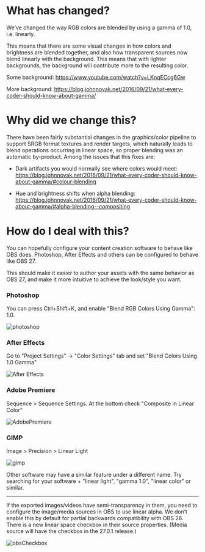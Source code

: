 # What has changed?
We’ve changed the way RGB colors are blended by using a gamma of 1.0, i.e. linearly.

This means that there are some visual changes in how colors and brightness are blended together, and also how transparent sources now blend linearly with the background. This means that with lighter backgrounds, the background will contribute more to the resulting color.


Some background: https://www.youtube.com/watch?v=LKnqECcg6Gw

More background: https://blog.johnnovak.net/2016/09/21/what-every-coder-should-know-about-gamma/

# Why did we change this?
There have been fairly substantial changes in the graphics/color pipeline to support SRGB format textures and render targets, which naturally leads to blend operations occurring in linear space, so proper blending was an automatic by-product. Among the issues that this fixes are:

* Dark artifacts you would normally see where colors would meet: https://blog.johnnovak.net/2016/09/21/what-every-coder-should-know-about-gamma/#colour-blending

* Hue and brightness shifts when alpha blending: https://blog.johnnovak.net/2016/09/21/what-every-coder-should-know-about-gamma/#alpha-blending--compositing


# How do I deal with this?

You can hopefully configure your content creation software to behave like OBS does. Photoshop, After Effects and others can be configured to behave like OBS 27.

This should make it easier to author your assets with the same behavior as OBS 27, and make it more intuitive to achieve the look/style you want.

### Photoshop
You can press Ctrl+Shift+K, and enable "Blend RGB Colors Using Gamma": 1.0.

![photoshop](https://i.imgur.com/i47tM3V.png)

### After Effects
Go to "Project Settings" -> "Color Settings" tab and set "Blend Colors Using 1.0 Gamma"

![After Effects](https://i.imgur.com/MLPNy63.png)

### Adobe Premiere
Sequence > Sequence Settings. At the bottom check "Composite in Linear Color"

![AdobePremiere](https://i.imgur.com/w6aYt8w.png)

### GIMP
Image > Precision > Linear Light

![gimp](https://i.imgur.com/eP35v8R.png)

Other software may have a similar feature under a different name. Try searching for your software + "linear light", "gamma 1.0", "linear color" or similar.
***
If the exported images/videos have semi-transparency in them, you need to configure the image/media sources in OBS to use linear alpha. We don’t enable this by default for partial backwards compatibility with OBS 26. There is a new linear space checkbox in their source properties. (Media source will have the checkbox in the 27.0.1 release.)

![obsCheckbox](https://i.imgur.com/ALC2H5l.png)